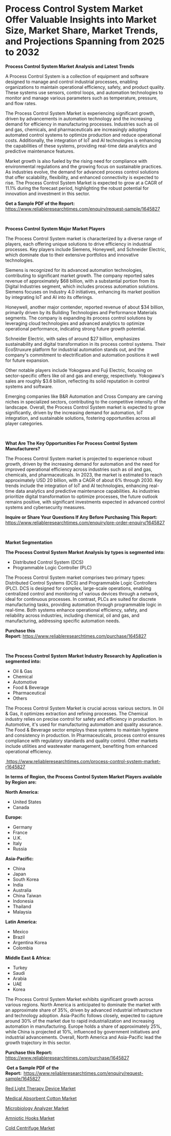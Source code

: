<p><h1>Process Control System Market Offer Valuable Insights into Market Size, Market Share, Market Trends, and Projections Spanning from 2025 to 2032</h1></p><p><strong>Process Control System Market Analysis and Latest Trends</strong></p>
<p><p>A Process Control System is a collection of equipment and software designed to manage and control industrial processes, enabling organizations to maintain operational efficiency, safety, and product quality. These systems use sensors, control loops, and automation technologies to monitor and manage various parameters such as temperature, pressure, and flow rates.</p><p>The Process Control System Market is experiencing significant growth, driven by advancements in automation technology and the increasing demand for efficiency in manufacturing processes. Industries such as oil and gas, chemicals, and pharmaceuticals are increasingly adopting automated control systems to optimize production and reduce operational costs. Additionally, the integration of IoT and AI technologies is enhancing the capabilities of these systems, providing real-time data analytics and predictive maintenance features.</p><p>Market growth is also fueled by the rising need for compliance with environmental regulations and the growing focus on sustainable practices. As industries evolve, the demand for advanced process control solutions that offer scalability, flexibility, and enhanced connectivity is expected to rise. The Process Control System Market is expected to grow at a CAGR of 11.1% during the forecast period, highlighting the robust potential for innovation and investment in this sector.</p></p>
<p><strong>Get a Sample PDF of the Report:&nbsp;</strong> <a href="https://www.reliableresearchtimes.com/enquiry/request-sample/1645827?utm_campaign=3255&utm_medium=2&utm_source=Github&utm_content=ia&utm_term=10042025&utm_id=process-control-system">https://www.reliableresearchtimes.com/enquiry/request-sample/1645827</a></p>
<p>&nbsp;</p>
<p><strong>Process Control System Major Market Players</strong></p>
<p><p>The Process Control System market is characterized by a diverse range of players, each offering unique solutions to drive efficiency in industrial processes. Key players include Siemens, Honeywell, and Schneider Electric, which dominate due to their extensive portfolios and innovative technologies.</p><p>Siemens is recognized for its advanced automation technologies, contributing to significant market growth. The company reported sales revenue of approximately $68 billion, with a substantial portion from its Digital Industries segment, which includes process automation solutions. Siemens focuses on Industry 4.0 initiatives, enhancing its market position by integrating IoT and AI into its offerings.</p><p>Honeywell, another major contender, reported revenue of about $34 billion, primarily driven by its Building Technologies and Performance Materials segments. The company is expanding its process control solutions by leveraging cloud technologies and advanced analytics to optimize operational performance, indicating strong future growth potential.</p><p>Schneider Electric, with sales of around $27 billion, emphasizes sustainability and digital transformation in its process control systems. Their EcoStruxure platform for industrial automation stands out, and the company's commitment to electrification and automation positions it well for future expansion.</p><p>Other notable players include Yokogawa and Fuji Electric, focusing on sector-specific offers like oil and gas and energy, respectively. Yokogawa's sales are roughly $3.6 billion, reflecting its solid reputation in control systems and software. </p><p>Emerging companies like B&R Automation and Cross Company are carving niches in specialized sectors, contributing to the competitive intensity of the landscape. Overall, the Process Control System market is expected to grow significantly, driven by the increasing demand for automation, IoT integration, and sustainable solutions, fostering opportunities across all player categories.</p></p>
<p>&nbsp;</p>
<p><strong>What Are The Key Opportunities For Process Control System Manufacturers?</strong></p>
<p><p>The Process Control System market is projected to experience robust growth, driven by the increasing demand for automation and the need for improved operational efficiency across industries such as oil and gas, chemicals, and pharmaceuticals. In 2023, the market is estimated to reach approximately USD 20 billion, with a CAGR of about 6% through 2030. Key trends include the integration of IoT and AI technologies, enhancing real-time data analytics and predictive maintenance capabilities. As industries prioritize digital transformation to optimize processes, the future outlook remains positive, with significant investments expected in advanced control systems and cybersecurity measures.</p></p>
<p><strong>Inquire or Share Your Questions If Any Before Purchasing This Report:</strong> <a href="https://www.reliableresearchtimes.com/enquiry/pre-order-enquiry/1645827?utm_campaign=3255&utm_medium=2&utm_source=Github&utm_content=ia&utm_term=10042025&utm_id=process-control-system">https://www.reliableresearchtimes.com/enquiry/pre-order-enquiry/1645827</a></p>
<p>&nbsp;</p>
<p><strong>Market Segmentation</strong></p>
<p><strong>The Process Control System Market Analysis by types is segmented into:</strong></p>
<p><ul><li>Distributed Control System (DCS)</li><li>Programmable Logic Controller (PLC)</li></ul></p>
<p><p>The Process Control System market comprises two primary types: Distributed Control Systems (DCS) and Programmable Logic Controllers (PLC). DCS is designed for complex, large-scale operations, enabling centralized control and monitoring of various devices through a network, ideal for continuous processes. In contrast, PLCs are suited for discrete manufacturing tasks, providing automation through programmable logic in real-time. Both systems enhance operational efficiency, safety, and reliability across industries, including chemical, oil and gas, and manufacturing, addressing specific automation needs.</p></p>
<p><strong>Purchase this Report:&nbsp;</strong><a href="https://www.reliableresearchtimes.com/purchase/1645827?utm_campaign=3255&utm_medium=2&utm_source=Github&utm_content=ia&utm_term=10042025&utm_id=process-control-system">https://www.reliableresearchtimes.com/purchase/1645827</a></p>
<p>&nbsp;</p>
<p><strong>The Process Control System Market Industry Research by Application is segmented into:</strong></p>
<p><ul><li>Oil & Gas</li><li>Chemical</li><li>Automotive</li><li>Food & Beverage</li><li>Pharmaceutical</li><li>Others</li></ul></p>
<p><p>The Process Control System Market is crucial across various sectors. In Oil & Gas, it optimizes extraction and refining processes. The Chemical industry relies on precise control for safety and efficiency in production. In Automotive, it's used for manufacturing automation and quality assurance. The Food & Beverage sector employs these systems to maintain hygiene and consistency in production. In Pharmaceuticals, process control ensures compliance with regulatory standards and quality control. Other markets include utilities and wastewater management, benefiting from enhanced operational efficiency.</p></p>
<p><a href="https://www.reliableresearchtimes.com/process-control-system-market-r1645827?utm_campaign=3255&utm_medium=2&utm_source=Github&utm_content=ia&utm_term=10042025&utm_id=process-control-system">&nbsp;https://www.reliableresearchtimes.com/process-control-system-market-r1645827</a></p>
<p><strong>In terms of Region, the Process Control System Market Players available by Region are:</strong></p>
<p>
    <p> <strong> North America: </strong>
        <ul>
            <li>United States</li>
            <li>Canada</li>
        </ul>
        </p> 
    <p> <strong> Europe: </strong>
        <ul>
            <li>Germany</li>
            <li>France</li>
            <li>U.K.</li>
            <li>Italy</li>
            <li>Russia</li>
        </ul>
        </p> 
    <p> <strong> Asia-Pacific: </strong>
        <ul>
            <li>China</li>
            <li>Japan</li>
            <li>South Korea</li>
            <li>India</li>
            <li>Australia</li>
            <li>China Taiwan</li>
            <li>Indonesia</li>
            <li>Thailand</li>
            <li>Malaysia</li>
        </ul>
        </p> 
    <p> <strong> Latin America: </strong>
        <ul>
            <li>Mexico</li>
            <li>Brazil</li>
            <li>Argentina Korea</li>
            <li>Colombia</li>
        </ul>
        </p> 
    <p> <strong> Middle East & Africa: </strong>
        <ul>
            <li>Turkey</li>
            <li>Saudi</li>
            <li>Arabia</li>
            <li>UAE</li>
            <li>Korea</li>
        </ul>
    </p>
    </p>
<p><p>The Process Control System Market exhibits significant growth across various regions. North America is anticipated to dominate the market with an approximate share of 35%, driven by advanced industrial infrastructure and technology adoption. Asia-Pacific follows closely, expected to capture around 30% of the market due to rapid industrialization and increasing automation in manufacturing. Europe holds a share of approximately 25%, while China is projected at 10%, influenced by government initiatives and industrial advancements. Overall, North America and Asia-Pacific lead the growth trajectory in this sector.</p></p>
<p><strong>Purchase this Report: </strong><a href="https://www.reliableresearchtimes.com/purchase/1645827?utm_campaign=3255&utm_medium=2&utm_source=Github&utm_content=ia&utm_term=10042025&utm_id=process-control-system">https://www.reliableresearchtimes.com/purchase/1645827</a></p>
<p>&nbsp;<strong>Get a Sample PDF of the Report:&nbsp;&nbsp;</strong><a href="https://www.reliableresearchtimes.com/enquiry/request-sample/1645827?utm_campaign=3255&utm_medium=2&utm_source=Github&utm_content=ia&utm_term=10042025&utm_id=process-control-system">https://www.reliableresearchtimes.com/enquiry/request-sample/1645827</a></p>
<p><strong></strong></p>
<p><p><a href="https://www.linkedin.com/pulse/in-depth-analysis-red-light-therapy-device-market-size-share-xfszc?utm_campaign=3255&utm_medium=2&utm_source=Github&utm_content=ia&utm_term=10042025&utm_id=process-control-system">Red Light Therapy Device Market</a></p><p><a href="https://www.linkedin.com/pulse/medical-absorbent-cotton-market-size-segmentation-trends-growth-n1tmc?utm_campaign=3255&utm_medium=2&utm_source=Github&utm_content=ia&utm_term=10042025&utm_id=process-control-system">Medical Absorbent Cotton Market</a></p><p><a href="https://www.linkedin.com/pulse/microbiology-analyzer-market-report-forward-looking-perspective-na8oc?utm_campaign=3255&utm_medium=2&utm_source=Github&utm_content=ia&utm_term=10042025&utm_id=process-control-system">Microbiology Analyzer Market</a></p><p><a href="https://www.linkedin.com/pulse/unlocking-growth-potential-strategic-analysis-amniotic-hooks-m336f?utm_campaign=3255&utm_medium=2&utm_source=Github&utm_content=ia&utm_term=10042025&utm_id=process-control-system">Amniotic Hooks Market</a></p><p><a href="https://www.linkedin.com/pulse/cold-centrifuge-market-growth-key-factors-driving-expansion-kqsic?utm_campaign=3255&utm_medium=2&utm_source=Github&utm_content=ia&utm_term=10042025&utm_id=process-control-system">Cold Centrifuge Market</a></p></p>